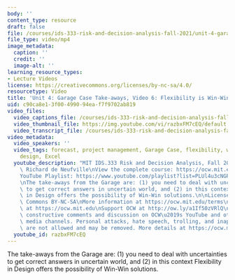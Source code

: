 ```yaml
---
body: ''
content_type: resource
draft: false
file: /courses/ids-333-risk-and-decision-analysis-fall-2021/unit-4-garage-case-video-6_360p_16_9.mp4
file_type: video/mp4
image_metadata:
  caption: ''
  credit: ''
  image-alt: ''
learning_resource_types:
- Lecture Videos
license: https://creativecommons.org/licenses/by-nc-sa/4.0/
resourcetype: Video
title: 'Unit 4: Garage Case Take-aways, Video 6: Flexibility is Win-Win'
uid: c90ca8e1-3f00-4990-94ea-f7f9702ab819
video_files:
  video_captions_file: /courses/ids-333-risk-and-decision-analysis-fall-2021/1sd5AruODhQ3vOslrIqWj5lYoZp78K1_n_transcript.webvtt
  video_thumbnail_file: https://img.youtube.com/vi/razbxFM7cEQ/default.jpg
  video_transcript_file: /courses/ids-333-risk-and-decision-analysis-fall-2021/1sd5AruODhQ3vOslrIqWj5lYoZp78K1_n_transcript.pdf
video_metadata:
  video_speakers: ''
  video_tags: forecast, project management, Garage Case, flexibility, win-win, system
    design, Excel
  youtube_description: "MIT IDS.333 Risk and Decision Analysis, Fall 2021\nInstructor:\
    \ Richard de Neufville\nView the complete course: https://ocw.mit.edu/IDS-333F21\n\
    YouTube Playlist: https://www.youtube.com/playlist?list=PLUl4u3cNGP62jwhTqp8_1kwrkDkxZhpQC\n\
    \nThe take-aways from the Garage are: (1) you need to deal with uncertainties\
    \ to get correct answers in uncertain world, and (2) in this context Flexibility\
    \ in Design offers the possibility of Win-Win solutions.\n\nLicense: Creative\
    \ Commons BY-NC-SA\nMore information at https://ocw.mit.edu/terms\nMore courses\
    \ at https://ocw.mit.edu\nSupport OCW at http://ow.ly/a1If50zVRlQ\n\nWe encourage\
    \ constructive comments and discussion on OCW\u2019s YouTube and other social\
    \ media channels. Personal attacks, hate speech, trolling, and inappropriate comments\
    \ are not allowed and may be removed. More details at https://ocw.mit.edu/comments."
  youtube_id: razbxFM7cEQ
---
```

The take-aways from the Garage are: (1) you need to deal with uncertainties to get correct answers in uncertain world, and (2) in this context Flexibility in Design offers the possibility of Win-Win solutions.